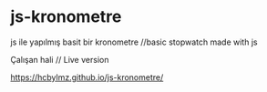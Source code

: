 # js-kronometre
 js ile yapılmış basit bir kronometre
//basic stopwatch made with js
 
Çalışan hali 
// Live version  
  

 https://hcbylmz.github.io/js-kronometre/
